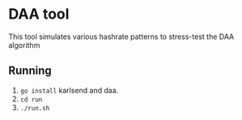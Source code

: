 # DAA tool

This tool simulates various hashrate patterns to stress-test the DAA algorithm 

## Running

1. `go install` karlsend and daa.
2. `cd run`
3. `./run.sh`




